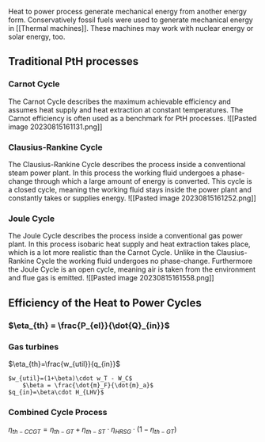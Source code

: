 Heat to power process generate mechanical energy from another energy form. Conservatively fossil fuels were used to generate mechanical energy in [[Thermal machines]]. These machines may work with nuclear energy or solar energy, too.

## Traditional PtH processes
### Carnot Cycle
The Carnot Cycle describes the maximum achievable efficiency and assumes heat supply and heat extraction at constant temperatures. The Carnot efficiency is often used as a benchmark for PtH processes.
![[Pasted image 20230815161131.png]]

### Clausius-Rankine Cycle
The Clausius-Rankine Cycle describes the process inside a conventional steam power plant. In this process the working fluid undergoes a phase-change through which a large amount of energy is converted. This cycle is a closed cycle, meaning the working fluid stays inside the power plant and constantly takes or supplies energy.
![[Pasted image 20230815161252.png]]

### Joule Cycle
The Joule Cycle describes the process inside a conventional gas power plant. In this process isobaric heat supply and heat extraction takes place, which is a lot more realistic than the Carnot Cycle. Unlike in the Clausius-Rankine Cycle the working fluid undergoes no phase-change. Furthermore the Joule Cycle is an open cycle, meaning air is taken from the environment and flue gas is emitted.
![[Pasted image 20230815161558.png]]

## Efficiency of the Heat to Power Cycles
### $\eta_{th} = \frac{P_{el}}{\dot{Q}_{in}}$

### Gas turbines

$\eta_{th}=\frac{w_{util}}{q_{in}}$

	$w_{util}=(1+\beta)\cdot w_T - W_C$
		$\beta = \frac{\dot{m}_F}{\dot{m}_a}$
	$q_{in}=\beta\cdot H_{LHV}$

### Combined Cycle Process
$\eta_{th-CCGT}=\eta_{th-GT}+\eta_{th-ST}\cdot\eta_{HRSG}\cdot(1-\eta_{th-GT})$

